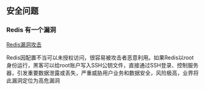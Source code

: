 ## 安全问题

### Redis 有一个漏洞

[Redis漏洞攻击](https://www.cnblogs.com/0daybug/p/12389138.html)

 Redis因配置不当可以未授权访问，很容易被攻击者恶意利用。如果Redis以root身份运行，黑客可以给root账户写入SSH公钥文件，直接通过SSH登录、控制服务器，引发重要数据泄露或丢失，严重威胁用户业务和数据安全，风险极高，业界将此漏洞定位为高危漏洞